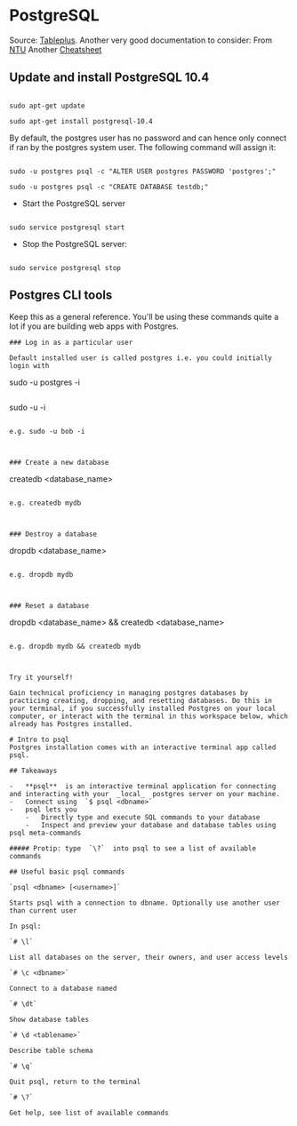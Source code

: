
# PostgreSQL
Source: [Tableplus](https://tableplus.com/blog/2018/10/how-to-start-stop-restart-postgresql-server.html).
Another very good documentation to consider:
From [NTU](https://www3.ntu.edu.sg/home/ehchua/programming/sql/PostgreSQL_GetStarted.html#:~:text=for%20the%20password.-,4.4%20Add%20your%20UNIX%20user%20as%20PostgreSQL%20user,%22%20su%20%2D%20username%20%22)
Another [Cheatsheet](https://video.udacity-data.com/topher/2019/August/5d5a1055_postgres-psql-cheat-sheet/postgres-psql-cheat-sheet.pdf)

  

## Update and install PostgreSQL 10.4

  

```

sudo apt-get update

sudo apt-get install postgresql-10.4

```

  

By default, the postgres user has no password and can hence only connect if ran by the postgres system user. The following command will assign it:

```

sudo -u postgres psql -c "ALTER USER postgres PASSWORD 'postgres';"

sudo -u postgres psql -c "CREATE DATABASE testdb;"

```

  

- Start the PostgreSQL server

  

```

sudo service postgresql start

```

  

- Stop the PostgreSQL server:

  

```

sudo service postgresql stop

```

  

## Postgres CLI tools

Keep this as a general reference. You'll be using these commands quite a lot if you are building web apps with Postgres.

  
```
### Log in as a particular user

Default installed user is called postgres i.e. you could initially login with 
```
sudo -u postgres -i
```
```

sudo -u <username> -i

```

e.g. sudo -u bob -i

  

### Create a new database

```

createdb <database_name>

```

e.g. createdb mydb

  

### Destroy a database

```

dropdb <database_name>

```

e.g. dropdb mydb

  

### Reset a database

```

dropdb <database_name> && createdb <database_name>

```

e.g. dropdb mydb && createdb mydb

  

Try it yourself!

Gain technical proficiency in managing postgres databases by practicing creating, dropping, and resetting databases. Do this in your terminal, if you successfully installed Postgres on your local computer, or interact with the terminal in this workspace below, which already has Postgres installed.

# Intro to psql
Postgres installation comes with an interactive terminal app called psql.

## Takeaways

-   **psql**  is an interactive terminal application for connecting and interacting with your  _local_  postgres server on your machine.
-   Connect using  `$ psql <dbname>`
-   psql lets you
    -   Directly type and execute SQL commands to your database
    -   Inspect and preview your database and database tables using psql meta-commands

##### Protip: type  `\?`  into psql to see a list of available commands

## Useful basic psql commands

`psql <dbname> [<username>]`

Starts psql with a connection to dbname. Optionally use another user than current user

In psql:

`# \l`

List all databases on the server, their owners, and user access levels

`# \c <dbname>`

Connect to a database named

`# \dt`

Show database tables

`# \d <tablename>`

Describe table schema

`# \q`

Quit psql, return to the terminal

`# \?`

Get help, see list of available commands

